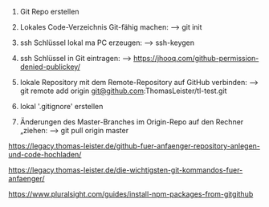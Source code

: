 

1. Git Repo erstellen

2. Lokales Code-Verzeichnis Git-fähig machen: --> git init

3. ssh Schlüssel lokal ma PC erzeugen: --> ssh-keygen

4. ssh Schlüssel in Git eintragen: --> https://jhooq.com/github-permission-denied-publickey/

5. lokale Repository mit dem Remote-Repository auf GitHub verbinden: --> git remote add origin git@github.com:ThomasLeister/tl-test.git

7. lokal '.gitignore' erstellen

6. Änderungen des Master-Branches im Origin-Repo auf den Rechner „ziehen: --> git pull origin master


https://legacy.thomas-leister.de/github-fuer-anfaenger-repository-anlegen-und-code-hochladen/

https://legacy.thomas-leister.de/die-wichtigsten-git-kommandos-fuer-anfaenger/

https://www.pluralsight.com/guides/install-npm-packages-from-gitgithub
